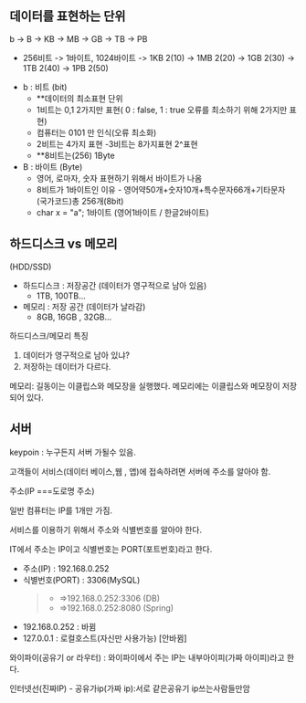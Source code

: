 ## 데이터를 표현하는 단위

b -> B -> KB -> MB -> GB -> TB -> PB

- 256비트 -> 1바이트, 1024바이트 -> 1KB 2(10) -> 1MB 2(20) -> 1GB 2(30) -> 1TB 2(40) -> 1PB 2(50)

* b : 비트 (bit)
  - \*\*데이터의 최소표현 단위
  - 1비트는 0,1 2가지만 표현( 0 : false, 1 : true 오류를 최소하기 위해 2가지만 표현)
  - 컴퓨터는 0101 만 인식(오류 최소화)
  - 2비트는 4가지 표현 -3비트는 8가지표현 2^표현
  - \*\*8비트는(256) 1Byte
* B : 바이트 (Byte)
  - 영어, 로마자, 숫자 표현하기 위해서 바이트가 나옴
  - 8비트가 1바이트인 이유 - 영어약50개+숫자10개+특수문자66개+기타문자 (국가코드)총 256개(8bit)
  - char x = "a"; 1바이트 (영어1바이트 / 한글2바이트)

## 하드디스크 vs 메모리

(HDD/SSD)

- 하드디스크 : 저장공간 (데이터가 영구적으로 남아 있음)
  - 1TB, 100TB...
- 메모리 : 저장 공간 (데이터가 날라감)
  - 8GB, 16GB , 32GB...

하드디스크/메모리 특징

1. 데이터가 영구적으로 남아 있냐?
2. 저장하는 데이터가 다르다.

메모리: 길동이는 이클립스와 메모장을 실행했다. 메모리에는 이클립스와 메모장이 저장되어 있다.

## 서버

keypoin : 누구든지 서버 가될수 있음.

고객들이 서비스(데이터 베이스,웹 , 앱)에 접속하려면 서버에 주소를 알아야 함.

주소(IP ===도로명 주소)

일반 컴퓨터는 IP를 1개만 가짐.

서비스를 이용하기 위해서 주소와 식별번호를 알아야 한다.

IT에서 주소는 IP이고 식별번호는 PORT(포트번호)라고 한다.

- 주소(IP) : 192.168.0.252
- 식별번호(PORT) : 3306(MySQL)
  > - =>192.168.0.252:3306 (DB)
  > - =>192.168.0.252:8080 (Spring)

* 192.168.0.252 : 바뀜
* 127.0.0.1 : 로컬호스트(자신만 사용가능) [안바뀜]

와이파이(공유기 or 라우터) : 와이파이에서 주는 IP는 내부아이피(가짜 아이피)라고 한다.

인터넷선(진짜IP) - 공유가ip(가짜 ip):서로 같은공유기 ip쓰는사람들만암
